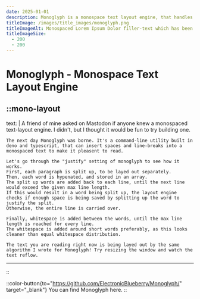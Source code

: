 ```yaml
---
date: 2025-01-01
description: Monoglyph is a monospace text layout engine, that handles line-breaks and spacing, to format monospaced text in a pleasant to read manner.
titleImage: /images/title_images/monoglyph.png
titleImageAlt: Monospaced Lorem Ipsum Dolor filler-text which has been formatted to be justified
titleImageSize:
  - 200
  - 200
---
```


# Monoglyph - Monospace Text Layout Engine

<!-- prettier-ignore-start -->
::mono-layout
---
text: |
    A friend of mine asked on Mastodon if anyone knew a monospaced text-layout engine.
    I didn't, but I thought it would be fun to try building one.

    The next day Monoglyph was borne. It's a command-line utility built in deno and typescript, that can insert spaces and line-breaks into a monospaced text to make it pleasent to read.

    Let's go through the "justify" setting of monoglyph to see how it works.
    First, each paragraph is split up, to be layed out separately.
    Then, each word is hypenated, and stored in an array.
    The split up words are added back to each line, until the next line would exceed the given max line length.
    If this would result in a word being split up, the layout engine checks if enough space is being saved by splitting up the word to justify the split.
    Otherwise, the entire line is carried over.

    Finally, whitespace is added between the words, until the max line length is reached for every line.
    The whitespace is added around short words preferably, as this looks cleaner than equal whitespace distribution.

    The text you are reading right now is being layed out by the same algorithm I wrote for Monoglyph! Try resizing the window and watch the text reflow.
---
::
<!-- prettier-ignore-end -->

::color-button{to="https://github.com/ElectronicBlueberry/Monoglyph/" target="\_blank"}
You can find Monoglyph here.
::

